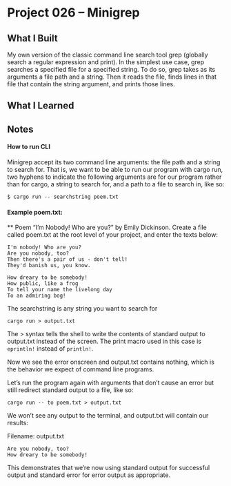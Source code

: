 # Project 026 – Minigrep

## What I Built
My own version of the classic command line search tool grep (globally search a regular expression and print). In the simplest use case, grep searches a specified file for a specified string. To do so, grep takes as its arguments a file path and a string. Then it reads the file, finds lines in that file that contain the string argument, and prints those lines. 

## What I Learned

## Notes

#### How to run CLI
Minigrep accept its two command line arguments: the file path and a string to search for. That is, we want to be able to run our program with cargo run, two hyphens to indicate the following arguments are for our program rather than for cargo, a string to search for, and a path to a file to search in, like so:
```
$ cargo run -- searchstring poem.txt
```

#### Example poem.txt:
** Poem “I’m Nobody! Who are you?” by Emily Dickinson.  Create a file called poem.txt at the root level of your project, and enter the texts below: 

```
I'm nobody! Who are you?
Are you nobody, too?
Then there's a pair of us - don't tell!
They'd banish us, you know.

How dreary to be somebody!
How public, like a frog
To tell your name the livelong day
To an admiring bog!
```

The searchstring is any string you want to search for 

```
cargo run > output.txt
```

The > syntax tells the shell to write the contents of standard output to output.txt instead of the screen. The print macro used in this case is `eprintln!` instead of `println!`.

Now we see the error onscreen and output.txt contains nothing, which is the behavior we expect of command line programs.

Let’s run the program again with arguments that don’t cause an error but still redirect standard output to a file, like so:

```
cargo run -- to poem.txt > output.txt
```
We won’t see any output to the terminal, and output.txt will contain our results:

Filename: output.txt

```
Are you nobody, too?
How dreary to be somebody!
```

This demonstrates that we’re now using standard output for successful output and standard error for error output as appropriate.